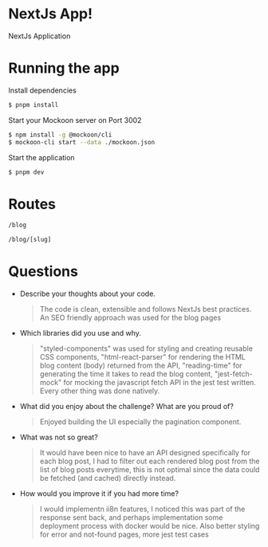 # NextJs App!

NextJs Application

# Running the app

Install dependencies

```bash
$ pnpm install
```

Start your Mockoon server on Port 3002

```bash
$ npm install -g @mockoon/cli
$ mockoon-cli start --data ./mockoon.json
```

Start the application

```bash
$ pnpm dev
```

# Routes

```bash
/blog

/blog/[slug]
```
 

# Questions

- Describe your thoughts about your code.
  > The code is clean, extensible and follows NextJs best practices. An SEO friendly approach was used for the blog pages

- Which libraries did you use and why.
  > "styled-components" was used for styling and creating reusable CSS components, "html-react-parser" for rendering the HTML blog content (body) returned from the API, "reading-time" for generating the time it takes to read the blog content, "jest-fetch-mock" for mocking the javascript fetch API in the jest test written. Every other thing was done natively.

- What did you enjoy about the challenge? What are you proud of?
  > Enjoyed building the UI especially the pagination component.

- What was not so great?
  > It would have been nice to have an API designed specifically for each blog post, I had to filter out each rendered blog post from the list of blog posts everytime, this is not optimal since the data could be fetched (and cached) directly instead.

- How would you improve it if you had more time?
  > I would implementn ii8n features, I noticed this was part of the response sent back, and perhaps implementation some deployment process with docker would be nice. Also better styling for error and not-found pages, more jest test cases 
